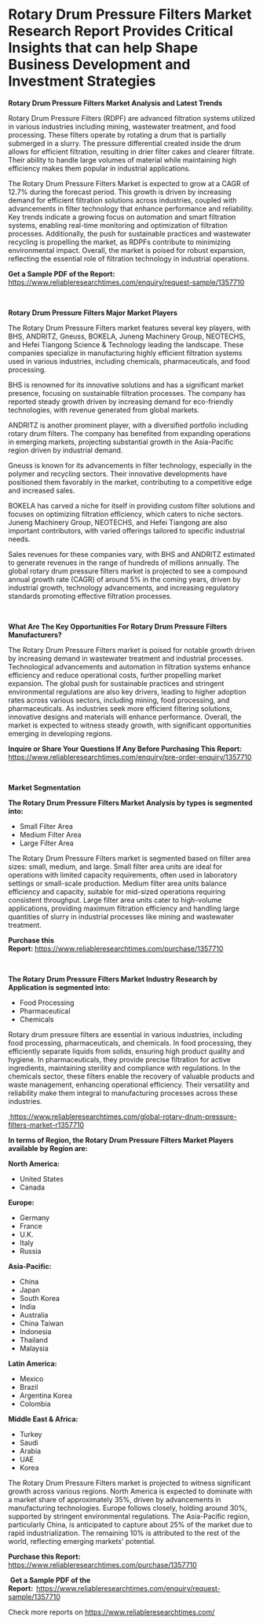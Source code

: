 <p><h1>Rotary Drum Pressure Filters Market Research Report Provides Critical Insights that can help Shape Business Development and Investment Strategies</h1></p><p><strong>Rotary Drum Pressure Filters Market Analysis and Latest Trends</strong></p>
<p><p>Rotary Drum Pressure Filters (RDPF) are advanced filtration systems utilized in various industries including mining, wastewater treatment, and food processing. These filters operate by rotating a drum that is partially submerged in a slurry. The pressure differential created inside the drum allows for efficient filtration, resulting in drier filter cakes and clearer filtrate. Their ability to handle large volumes of material while maintaining high efficiency makes them popular in industrial applications.</p><p>The Rotary Drum Pressure Filters Market is expected to grow at a CAGR of 12.7% during the forecast period. This growth is driven by increasing demand for efficient filtration solutions across industries, coupled with advancements in filter technology that enhance performance and reliability. Key trends indicate a growing focus on automation and smart filtration systems, enabling real-time monitoring and optimization of filtration processes. Additionally, the push for sustainable practices and wastewater recycling is propelling the market, as RDPFs contribute to minimizing environmental impact. Overall, the market is poised for robust expansion, reflecting the essential role of filtration technology in industrial operations.</p></p>
<p><strong>Get a Sample PDF of the Report:&nbsp;</strong> <a href="https://www.reliableresearchtimes.com/enquiry/request-sample/1357710?utm_campaign=2771&utm_medium=2&utm_source=Github&utm_content=ia&utm_term=11042025&utm_id=rotary-drum-pressure-filters">https://www.reliableresearchtimes.com/enquiry/request-sample/1357710</a></p>
<p>&nbsp;</p>
<p><strong>Rotary Drum Pressure Filters Major Market Players</strong></p>
<p><p>The Rotary Drum Pressure Filters market features several key players, with BHS, ANDRITZ, Gneuss, BOKELA, Juneng Machinery Group, NEOTECHS, and Hefei Tiangong Science & Technology leading the landscape. These companies specialize in manufacturing highly efficient filtration systems used in various industries, including chemicals, pharmaceuticals, and food processing.</p><p>BHS is renowned for its innovative solutions and has a significant market presence, focusing on sustainable filtration processes. The company has reported steady growth driven by increasing demand for eco-friendly technologies, with revenue generated from global markets.</p><p>ANDRITZ is another prominent player, with a diversified portfolio including rotary drum filters. The company has benefited from expanding operations in emerging markets, projecting substantial growth in the Asia-Pacific region driven by industrial demand.</p><p>Gneuss is known for its advancements in filter technology, especially in the polymer and recycling sectors. Their innovative developments have positioned them favorably in the market, contributing to a competitive edge and increased sales.</p><p>BOKELA has carved a niche for itself in providing custom filter solutions and focuses on optimizing filtration efficiency, which caters to niche sectors. Juneng Machinery Group, NEOTECHS, and Hefei Tiangong are also important contributors, with varied offerings tailored to specific industrial needs.</p><p>Sales revenues for these companies vary, with BHS and ANDRITZ estimated to generate revenues in the range of hundreds of millions annually. The global rotary drum pressure filters market is projected to see a compound annual growth rate (CAGR) of around 5% in the coming years, driven by industrial growth, technology advancements, and increasing regulatory standards promoting effective filtration processes.</p></p>
<p>&nbsp;</p>
<p><strong>What Are The Key Opportunities For Rotary Drum Pressure Filters Manufacturers?</strong></p>
<p><p>The Rotary Drum Pressure Filters market is poised for notable growth driven by increasing demand in wastewater treatment and industrial processes. Technological advancements and automation in filtration systems enhance efficiency and reduce operational costs, further propelling market expansion. The global push for sustainable practices and stringent environmental regulations are also key drivers, leading to higher adoption rates across various sectors, including mining, food processing, and pharmaceuticals. As industries seek more efficient filtering solutions, innovative designs and materials will enhance performance. Overall, the market is expected to witness steady growth, with significant opportunities emerging in developing regions.</p></p>
<p><strong>Inquire or Share Your Questions If Any Before Purchasing This Report:</strong> <a href="https://www.reliableresearchtimes.com/enquiry/pre-order-enquiry/1357710?utm_campaign=2771&utm_medium=2&utm_source=Github&utm_content=ia&utm_term=11042025&utm_id=rotary-drum-pressure-filters">https://www.reliableresearchtimes.com/enquiry/pre-order-enquiry/1357710</a></p>
<p>&nbsp;</p>
<p><strong>Market Segmentation</strong></p>
<p><strong>The Rotary Drum Pressure Filters Market Analysis by types is segmented into:</strong></p>
<p><ul><li>Small Filter Area</li><li>Medium Filter Area</li><li>Large Filter Area</li></ul></p>
<p><p>The Rotary Drum Pressure Filters market is segmented based on filter area sizes: small, medium, and large. Small filter area units are ideal for operations with limited capacity requirements, often used in laboratory settings or small-scale production. Medium filter area units balance efficiency and capacity, suitable for mid-sized operations requiring consistent throughput. Large filter area units cater to high-volume applications, providing maximum filtration efficiency and handling large quantities of slurry in industrial processes like mining and wastewater treatment.</p></p>
<p><strong>Purchase this Report:&nbsp;</strong><a href="https://www.reliableresearchtimes.com/purchase/1357710?utm_campaign=2771&utm_medium=2&utm_source=Github&utm_content=ia&utm_term=11042025&utm_id=rotary-drum-pressure-filters">https://www.reliableresearchtimes.com/purchase/1357710</a></p>
<p>&nbsp;</p>
<p><strong>The Rotary Drum Pressure Filters Market Industry Research by Application is segmented into:</strong></p>
<p><ul><li>Food Processing</li><li>Pharmaceutical</li><li>Chemicals</li></ul></p>
<p><p>Rotary drum pressure filters are essential in various industries, including food processing, pharmaceuticals, and chemicals. In food processing, they efficiently separate liquids from solids, ensuring high product quality and hygiene. In pharmaceuticals, they provide precise filtration for active ingredients, maintaining sterility and compliance with regulations. In the chemicals sector, these filters enable the recovery of valuable products and waste management, enhancing operational efficiency. Their versatility and reliability make them integral to manufacturing processes across these industries.</p></p>
<p><a href="https://www.reliableresearchtimes.com/global-rotary-drum-pressure-filters-market-r1357710?utm_campaign=2771&utm_medium=2&utm_source=Github&utm_content=ia&utm_term=11042025&utm_id=rotary-drum-pressure-filters">&nbsp;https://www.reliableresearchtimes.com/global-rotary-drum-pressure-filters-market-r1357710</a></p>
<p><strong>In terms of Region, the Rotary Drum Pressure Filters Market Players available by Region are:</strong></p>
<p>
    <p> <strong> North America: </strong>
        <ul>
            <li>United States</li>
            <li>Canada</li>
        </ul>
        </p> 
    <p> <strong> Europe: </strong>
        <ul>
            <li>Germany</li>
            <li>France</li>
            <li>U.K.</li>
            <li>Italy</li>
            <li>Russia</li>
        </ul>
        </p> 
    <p> <strong> Asia-Pacific: </strong>
        <ul>
            <li>China</li>
            <li>Japan</li>
            <li>South Korea</li>
            <li>India</li>
            <li>Australia</li>
            <li>China Taiwan</li>
            <li>Indonesia</li>
            <li>Thailand</li>
            <li>Malaysia</li>
        </ul>
        </p> 
    <p> <strong> Latin America: </strong>
        <ul>
            <li>Mexico</li>
            <li>Brazil</li>
            <li>Argentina Korea</li>
            <li>Colombia</li>
        </ul>
        </p> 
    <p> <strong> Middle East & Africa: </strong>
        <ul>
            <li>Turkey</li>
            <li>Saudi</li>
            <li>Arabia</li>
            <li>UAE</li>
            <li>Korea</li>
        </ul>
    </p>
    </p>
<p><p>The Rotary Drum Pressure Filters market is projected to witness significant growth across various regions. North America is expected to dominate with a market share of approximately 35%, driven by advancements in manufacturing technologies. Europe follows closely, holding around 30%, supported by stringent environmental regulations. The Asia-Pacific region, particularly China, is anticipated to capture about 25% of the market due to rapid industrialization. The remaining 10% is attributed to the rest of the world, reflecting emerging markets' potential.</p></p>
<p><strong>Purchase this Report: </strong><a href="https://www.reliableresearchtimes.com/purchase/1357710?utm_campaign=2771&utm_medium=2&utm_source=Github&utm_content=ia&utm_term=11042025&utm_id=rotary-drum-pressure-filters">https://www.reliableresearchtimes.com/purchase/1357710</a></p>
<p>&nbsp;<strong>Get a Sample PDF of the Report:&nbsp;&nbsp;</strong><a href="https://www.reliableresearchtimes.com/enquiry/request-sample/1357710?utm_campaign=2771&utm_medium=2&utm_source=Github&utm_content=ia&utm_term=11042025&utm_id=rotary-drum-pressure-filters">https://www.reliableresearchtimes.com/enquiry/request-sample/1357710</a></p>
<p><strong></strong></p>
<p>Check more reports on <a href="https://www.reliableresearchtimes.com/?utm_campaign=2771&utm_medium=2&utm_source=Github&utm_content=ia&utm_term=11042025&utm_id=rotary-drum-pressure-filters">https://www.reliableresearchtimes.com/</a></p>